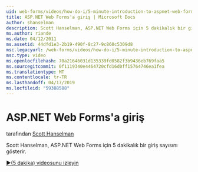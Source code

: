 ```yaml
---
uid: web-forms/videos/how-do-i/5-minute-introduction-to-aspnet-web-forms
title: ASP.NET Web Forms'a giriş | Microsoft Docs
author: shanselman
description: Scott Hanselman, ASP.NET Web Forms için 5 dakikalık bir giriş sayısını gösterir.
ms.author: riande
ms.date: 04/12/2011
ms.assetid: 44dfd1e3-2b19-490f-8c27-9c860c5309d8
msc.legacyurl: /web-forms/videos/how-do-i/5-minute-introduction-to-aspnet-web-forms
msc.type: video
ms.openlocfilehash: 70a21646031d135339fd0582f3b9436eb769faa5
ms.sourcegitcommit: 0f1119340e4464720cfd16d0ff15764746ea1fea
ms.translationtype: MT
ms.contentlocale: tr-TR
ms.lasthandoff: 04/17/2019
ms.locfileid: "59388588"
---
```

# <a name="intro-to-aspnet-web-forms"></a>ASP.NET Web Forms'a giriş

tarafından [Scott Hanselman](https://github.com/shanselman)

Scott Hanselman, ASP.NET Web Forms için 5 dakikalık bir giriş sayısını gösterir.

[&#9654;(5 dakika) videosunu izleyin](https://channel9.msdn.com/Blogs/ASP-NET-Site-Videos/5-minute-introduction-to-aspnet-web-forms)

